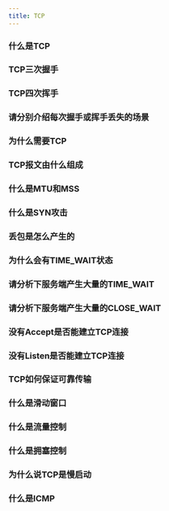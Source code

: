 ```yaml
---
title: TCP
---
```


### 什么是TCP


### TCP三次握手
<!--

-->
### TCP四次挥手
<!--

-->
### 请分别介绍每次握手或挥手丢失的场景
<!--

-->
### 为什么需要TCP
<!--

-->
### TCP报文由什么组成
<!--

-->
### 什么是MTU和MSS
<!--

-->
### 什么是SYN攻击
<!--

-->
### 丢包是怎么产生的
<!--

-->
### 为什么会有TIME_WAIT状态
<!--

-->
### 请分析下服务端产生大量的TIME_WAIT
<!--

-->
### 请分析下服务端产生大量的CLOSE_WAIT
<!--

-->
### 没有Accept是否能建立TCP连接
<!--

-->
### 没有Listen是否能建立TCP连接
<!--

-->
### TCP如何保证可靠传输

### 什么是滑动窗口

### 什么是流量控制

### 什么是拥塞控制

### 为什么说TCP是慢启动

### 什么是ICMP




